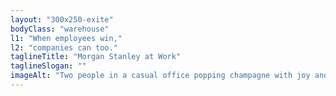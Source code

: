 ```yaml
---
layout: "300x250-exite"
bodyClass: "warehouse"
l1: "When employees win,"
l2: "companies can too."
taglineTitle: "Morgan Stanley at Work"
taglineSlogan: ""
imageAlt: "Two people in a casual office popping champagne with joy and excitement."
---
```

